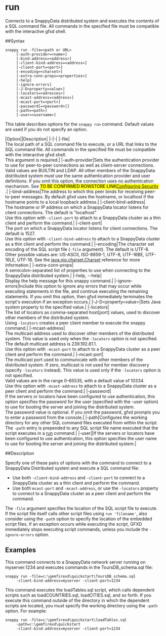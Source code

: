 # run
Connects to a SnappyData distributed system and executes the contents of a SQL command file. All commands in the specified file must be compatible with the interactive gfxd shell.

##Syntax

``` pre
snappy run -file=<path or URL>
     [-auth-provider=<name>]
     [-bind-address=<address>]
     [-client-bind-address=<address>]
     [-client-port=<port>]
     [-encoding=<charset>]
     [-extra-conn-props=<properties>] 
     [-help] 
     [-ignore-errors]
     [-J-D<property=value>]
     [-locators=<adresses>]
     [-mcast-address=<address>]
     [-mcast-port=<port>]
     [-password[=<password>]]
     [-path=<path>]
     [-user=<username>]
```

This table describes options for the `snappy run` command. Default values are used if you do not specify an option.

|Option||Description|
|-|-|
|-file|</br>The local path of a SQL command file to execute, or a URL that links to the SQL command file. All commands in the specified file must be compatible with the interactive gfxd shell.</br>This argument is required.|
|-auth-provider|Sets the authentication provider to use for peer-to-peer connections as well as client-server connections. Valid values are BUILTIN and LDAP. All other members of the SnappyData distributed system must use the same authentication provider and user definitions. If you omit this option, the connection uses no authentication mechanism. See <mark> TO BE CONFIRMED ROWSTORE LINK[Configuring Security](http://rowstore.docs.snappydata.io/docs/deploy_guide/Topics/security/security_chapter.html#concept_6CD7D8A0C41E4BD2B0A5A8A6B192537F) </mark>.|
|-bind-address|The address to which this peer binds for receiving peer-to-peer messages. By default gfxd uses the hostname, or localhost if the hostname points to a local loopback address.|
|-client-bind-address|</br>The hostname or IP address on which a SnappyData locator listens for client connections. The default is "localhost" </br>Use this option with `-client-port` to attach to a SnappyData cluster as a thin client and perform the command.|
|-client-port|</br>The port on which a SnappyData locator listens for client connections. The default is 1527.</br>Use this option with `-client-bind-address` to attach to a SnappyData cluster as a thin client and perform the command.|
|-encoding|The character set encoding of the SQL script file (`-file` argument). The default is UTF-8. Other possible values are: US-ASCII, ISO-8859-1, UTF-8, UTF-16BE, UTF-16LE, UTF-16. See the [java.nio.charset.Charset](http://docs.oracle.com/javase/7/docs/api/java/nio/charset/Charset.html) reference for more information.|
|-extra-conn-props|</br>A semicolon-separated list of properties to use when connecting to the SnappyData distributed system.|
|-help, --help|</br>Display the help message for this snappy command.|
|-ignore-errors|Include this option to ignore any errors that may occur while executing statements in the file, and continue executing the remaining statements. If you omit this option, then gfxd immediately terminates the script's execution if an exception occurs.|
|-J-D&lt;property=value&gt;|Sets Java system property to the specified value.|
|-locators|</br>The list of locators as comma-separated host[port] values, used to discover other members of the distributed system.</br>Using `-locators` creates a peer client member to execute the snappy command.|
|-mcast-address|</br>The multicast address used to discover other members of the distributed system. This value is used only when the `-locators` option is not specified. The default multicast address is 239.192.81.1. </br>Use this option with `-mcast-port` to attach to a SnappyData cluster as a peer client and perform the command.|
|-mcast-port|</br>The multicast port used to communicate with other members of the distributed system. If zero, multicast is not used for member discovery (specify `-locators` instead). This value is used only if the `-locators` option is not specified.</br>Valid values are in the range 0–65535, with a default value of 10334.</br>Use this option with `-mcast-address` to attach to a SnappyData cluster as a peer client and perform the command.|
|-password|</br>If the servers or locators have been configured to use authentication, this option specifies the password for the user (specified with the -user option) to use for booting the server and joining the distributed system.</br>The password value is optional. If you omit the password, gfxd prompts you to enter a password from the console.|
|-path|Configures the working directory for any other SQL command files executed from within the script. The `-path` entry is prepended to any SQL script file name executed that the script executes in a [run](../../reference/interactive_commands/store_command_reference.md) command.|
|-user||If the servers or locators have been configured to use authentication, this option specifies the user name to use for booting the server and joining the distributed system.|

##Description

Specify one of these pairs of options with the command to connect to a SnappyData Distributed system and execute a SQL command file:

-   Use both `-client-bind-address` and `-client-port` to connect to a SnappyData cluster as a thin client and perform the command.
-   Use both `mcast-port` and `-mcast-address`, or use the `-locators` property to connect to a SnappyData cluster as a peer client and perform the command.

The `-file` argument specifies the location of the SQL script file to execute. If the script file itself calls other script files using `run 'filename'`, also consider using the `-path` option to specify the location of the embedded script files. If an exception occurs while executing the script, GFXD immediately stops executing script commands, unless you include the `-ignore-errors` option.

## Examples

This command connects to a SnappyData network server running on myserver:1234 and executes commands in the <span class="ph filepath">ToursDB\_schema.sql</span> file:

``` pre
snappy run -file=c:\gemfirexd\quickstart\ToursDB_schema.sql
     -client-bind-address=myserver -client-port=1234
```

This command executes the <span class="ph filepath">loadTables.sql</span> script, which calls dependent scripts such as <span class="ph filepath">loadCOUNTRIES.sql</span>, <span class="ph filepath">loadCITIES.sql</span>, and so forth. If you execute this command outside of the directory in which the dependent scripts are located, you must specify the working directory using the `-path` option. For example:

``` pre
snappy run -file=c:\gemfirexd\quickstart\loadTables.sql
     -path=c:\gemfirexd\quickstart
     -client-bind-address=myserver -client-port=1234
```
